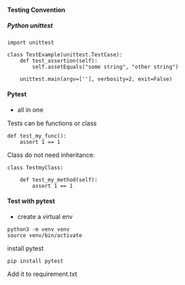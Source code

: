 #### Testing Convention 

##### Python unittest

```
import unittest

class TestExample(unittest.TestCase):
    def test_assertion(self):
        self.assetEquals("some string", "other string")
    
    unittest.main(argv=[''], verbosity=2, exit=False)
```

#### Pytest

- all in one

Tests can be functions or class
```
def test_my_func():
    assert 1 == 1
```

Class do not need inheritance: 

```
class TestmyClass:

    def test_my_method(self):
        assert 1 == 1
```

#### Test with pytest

- create a virtual env 
```
python3 -m venv venv
source venv/bin/activate
```

install pytest
```
pip install pytest
```

Add it to requirement.txt 
